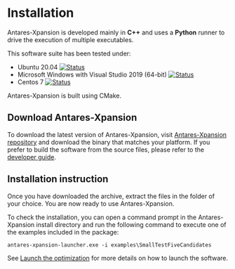 # Installation

Antares-Xpansion is developed mainly in **C++** and uses a **Python** runner
to drive the execution of multiple executables.

This software suite has been tested under:

*   Ubuntu 20.04 [![Status][ubuntu_system_svg]][ubuntu_system_link]
*   Microsoft Windows with Visual Studio 2019 (64-bit) [![Status][windows_vcpkg_svg]][windows_vcpkg_link]
*   Centos 7 [![Status][centos_system_svg]][centos_system_link]

Antares-Xpansion is built using CMake.

## Download Antares-Xpansion

To download the latest version of Antares-Xpansion, visit [Antares-Xpansion repository][antares_xpansion_release_url] and download the binary that matches your platform. If you prefer to build the software from the source files, please refer to the [developer guide](../../developer-guide/install_from_sources/0-INSTALL.md).

## Installation instruction

Once you have downloaded the archive, extract the files in the folder of your choice. You are now ready to use Antares-Xpansion. 

To check the installation, you can open a command prompt in the Antares-Xpansion install directory and run the following command to execute one of the examples included in the package:

```
antares-xpansion-launcher.exe -i examples\SmallTestFiveCandidates
```

See [Launch the optimization](launching-optimization.md) for more details on how to launch the software.

[ubuntu_system_svg]: https://github.com/AntaresSimulatorTeam/antares-xpansion/actions/workflows/linux-system.yml/badge.svg
[ubuntu_system_link]: https://github.com/AntaresSimulatorTeam/antares-xpansion/actions/workflows/linux-system.yml
[windows_vcpkg_svg]: https://github.com/AntaresSimulatorTeam/antares-xpansion/workflows/Windows%20CI%20(VCPKG)/badge.svg
[windows_vcpkg_link]: https://github.com/AntaresSimulatorTeam/antares-xpansion/actions?query=workflow%3A"Windows%20CI%20(VCPKG)"
[centos_system_svg]: https://github.com/AntaresSimulatorTeam/antares-xpansion/workflows/Centos7%20CI%20(system%20libs)/badge.svg
[centos_system_link]: https://github.com/AntaresSimulatorTeam/antares-xpansion/actions?query=workflow%3A"Centos7%20CI%20(system%20libs)"
[antares_xpansion_release_url]: https://github.com/AntaresSimulatorTeam/antares-xpansion/releases